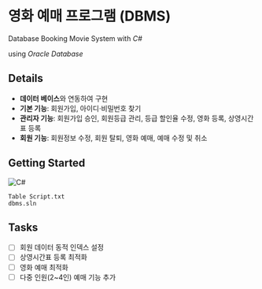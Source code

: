 # 영화 예매 프로그램 (DBMS)
Database Booking Movie System with *C#*

using *Oracle Database*

## Details
- **데이터 베이스**와 연동하여 구현
- **기본 기능**: 회원가입, 아이디·비밀번호 찾기
- **관리자 기능**: 회원가입 승인, 회원등급 관리, 등급 할인율 수정, 영화 등록, 상영시간표 등록
- **회원 기능**: 회원정보 수정, 회원 탈퇴, 영화 예매, 예매 수정 및 취소

## Getting Started
![C#](https://img.shields.io/badge/c%23-%23239120.svg?style=for-the-badge&logo=csharp&logoColor=white)
```
Table Script.txt
dbms.sln
```

## Tasks
- [ ] 회원 데이터 동적 인덱스 설정
- [ ] 상영시간표 등록 최적화
- [ ] 영화 예매 최적화
- [ ] 다중 인원(2~4인) 예매 기능 추가
